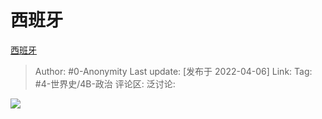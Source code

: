 # 西班牙
[西班牙](https://zhuanlan.zhihu.com/p/493568490)

> Author: #0-Anonymity
> Last update: [发布于 2022-04-06]
> Link:
> Tag: #4-世界史/4B-政治
> 评论区:
> 泛讨论:

![](https://pic1.zhimg.com/v2-4649a256c258bd656e995b7c5e5002c8_b.jpg)
